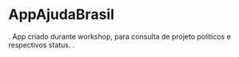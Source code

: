 # AppAjudaBrasil
. App criado durante workshop, para consulta de projeto políticos e respectivos status. .
